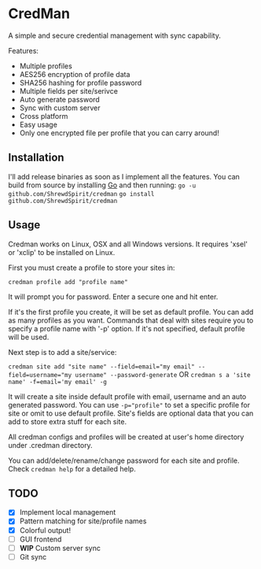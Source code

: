CredMan
=====
A simple and secure credential management with sync capability.

Features:
- Multiple profiles
- AES256 encryption of profile data
- SHA256 hashing for profile password
- Multiple fields per site/serivce
- Auto generate password
- Sync with custom server
- Cross platform
- Easy usage
- Only one encrypted file per profile that you can carry around!

## Installation
I'll add release binaries as soon as I implement all the features.
You can build from source by installing [Go](https://golang.org/) and then running:
`go -u github.com/ShrewdSpirit/credman`
`go install github.com/ShrewdSpirit/credman`

## Usage
Credman works on Linux, OSX and all Windows versions.
It requires 'xsel' or 'xclip' to be installed on Linux.

First you must create a profile to store your sites in:

`credman profile add "profile name"`

It will prompt you for password. Enter a secure one and hit enter.

If it's the first profile you create, it will be set as default profile. You can add as many profiles as you want.
Commands that deal with sites require you to specify a profile name with '-p' option. If it's not specified, default profile will be used.

Next step is to add a site/service:

`credman site add "site name" --field=email="my email" --field=username="my username" --password-generate`
OR
`credman s a 'site name' -f=email='my email' -g`

It will create a site inside default profile with email, username and an auto generated password.
You can use `-p="profile"` to set a specific profile for site or omit to use default profile.
Site's fields are optional data that you can add to store extra stuff for each site.

All credman configs and profiles will be created at user's home directory under .credman directory.

You can add/delete/rename/change password for each site and profile.
Check `credman help` for a detailed help.

## TODO
- [x] Implement local management
- [x] Pattern matching for site/profile names
- [x] Colorful output!
- [ ] GUI frontend
- [ ] **WIP** Custom server sync
- [ ] Git sync
